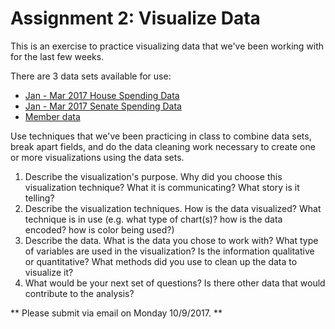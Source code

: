 # Assignment 2: Visualize Data

This is an exercise to practice visualizing data that we've been working with for the last few weeks.

There are 3 data sets available for use:
- [Jan - Mar 2017 House Spending Data](assignments/assignment2data/house_JAN-MAR2017_DETAIL_ONLY.csv)
- [Jan - Mar 2017 Senate Spending Data](assignments/assignment2data/114_sdoc7_senate_data.csv)
- [Member data](assignments/assignment2data/propublica-member-info.csv)

Use techniques that we've been practicing in class to combine data sets, break apart fields, and do the data cleaning work necessary to create one or more visualizations using the data sets.

1. Describe the visualization's purpose. Why did you choose this visualization technique? What it is communicating? What story is it telling?
2. Describe the visualization techniques. How is the data visualized? What technique is in use (e.g. what type of chart(s)? how is the data encoded? how is color being used?)
3. Describe the data. What is the data you chose to work with? What type of variables are used in the visualization? Is the information qualitative or quantitative? What methods did you use to clean up the data to visualize it?
4. What would be your next set of questions? Is there other data that would contribute to the analysis?

** Please submit via email on Monday 10/9/2017. **